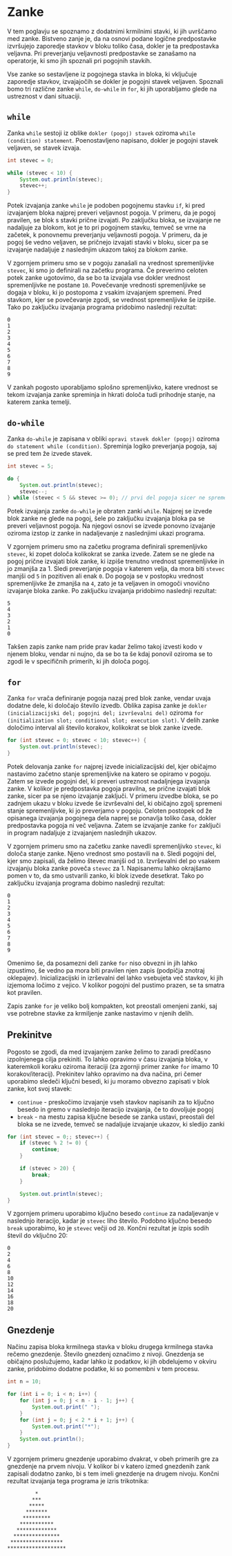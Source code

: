 # Zanke

V tem poglavju se spoznamo z dodatnimi krmilnimi stavki, ki jih uvrščamo med zanke. Bistveno zanje je, da na osnovi podane logične predpostavke izvršujejo zaporedje stavkov v bloku toliko časa, dokler je ta predpostavka veljavna. Pri preverjanju veljavnosti predpostavke se zanašamo na operatorje, ki smo jih spoznali pri pogojnih stavkih.

Vse zanke so sestavljene iz pogojnega stavka in bloka, ki vključuje zaporedje stavkov, izvajajočih se dokler je pogojni stavek veljaven. Spoznali bomo tri različne zanke `while`, `do-while` in `for`, ki jih uporabljamo glede na ustreznost v dani situaciji.

## `while`

Zanka `while` sestoji iz oblike `dokler (pogoj) stavek` oziroma `while (condition) statement`. Poenostavljeno napisano, dokler je pogojni stavek veljaven, se stavek izvaja.

```java
int stevec = 0;

while (stevec < 10) {
    System.out.println(stevec);
    stevec++;
}
```

Potek izvajanja zanke `while` je podoben pogojnemu stavku `if`, ki pred izvajanjem bloka najprej preveri veljavnost pogoja. V primeru, da je pogoj pravilen, se blok s stavki prične izvajati. Po zaključku bloka, se izvajanje ne nadaljuje za blokom, kot je to pri pogojnem stavku, temveč se vrne na začetek, k ponovnemu preverjanju veljavnosti pogoja. V primeru, da je pogoj še vedno veljaven, se pričnejo izvajati stavki v bloku, sicer pa se izvajanje nadaljuje z naslednjim ukazom takoj za blokom zanke.

V zgornjem primeru smo se v pogoju zanašali na vrednost spremenljivke `stevec`, ki smo jo definirali na začetku programa. Če preverimo celoten potek zanke ugotovimo, da se bo ta izvajala vse dokler vrednost spremenljivke ne postane `10`. Povečevanje vrednosti spremenljivke se dogaja v bloku, ki jo postopoma z vsakim izvajanjem spremeni. Pred stavkom, kjer se povečevanje zgodi, se vrednost spremenljivke še izpiše. Tako po zaključku izvajanja programa pridobimo naslednji rezultat:

```text
0
1
2
3
4
5
6
7
8
9
```

V zankah pogosto uporabljamo splošno spremenljivko, katere vrednost se tekom izvajanja zanke spreminja in hkrati določa tudi prihodnje stanje, na katerem zanka temelji.

## `do-while`

Zanka `do-while` je zapisana v obliki `opravi stavek dokler (pogoj)` oziroma `do statement while (condition)`. Spreminja logiko preverjanja pogoja, saj se pred tem že izvede stavek.

```java
int stevec = 5;

do {
    System.out.println(stevec);
    stevec--;
} while (stevec < 5 && stevec >= 0); // prvi del pogoja sicer ne spremeni te zanke, lahko pa primerjamo način delovanja z while zanko
```

Potek izvajanja zanke `do-while` je obraten zanki `while`. Najprej se izvede blok zanke ne glede na pogoj, šele po zaključku izvajanja bloka pa se preveri veljavnost pogoja. Na njegovi osnovi se izvede ponovno izvajanje oziroma izstop iz zanke in nadaljevanje z naslednjimi ukazi programa.

V zgornjem primeru smo na začetku programa definirali spremenljivko `stevec`, ki zopet določa kolikokrat se zanka izvede. Zatem se ne glede na pogoj prične izvajati blok zanke, ki izpiše trenutno vrednost spremenljivke in jo zmanjša za 1. Sledi preverjanje pogoja v katerem velja, da mora biti `stevec` manjši od `5` in pozitiven ali enak `0`. Do pogoja se v postopku vrednost spremenljivke že zmanjša na `4`, zato je ta veljaven in omogoči vnovično izvajanje bloka zanke. Po zaključku izvajanja pridobimo naslednji rezultat:

```text
5
4
3
2
1
0
```

Takšen zapis zanke nam pride prav kadar želimo takoj izvesti kodo v njenem bloku, vendar ni nujno, da se bo ta še kdaj ponovil oziroma se to zgodi le v specifičnih primerih, ki jih določa pogoj.

## `for`

Zanka `for` vrača definiranje pogoja nazaj pred blok zanke, vendar uvaja dodatne dele, ki določajo število izvedb. Oblika zapisa zanke je `dokler (inicializacijski del; pogojni del; izvrševalni del)` oziroma `for (initialization slot; conditional slot; execution slot)`. V delih zanke določimo interval ali število korakov, kolikokrat se blok zanke izvede.

```java
for (int stevec = 0; stevec < 10; stevec++) {
    System.out.println(stevec);
}
```

Potek delovanja zanke `for` najprej izvede inicializacijski del, kjer običajmo nastavimo začetno stanje spremenljivke na katero se opiramo v pogoju. Zatem se izvede pogojni del, ki preveri ustreznost nadaljnjega izvajanja zanke. V kolikor je predpostavka pogoja pravilna, se prične izvajati blok zanke, sicer pa se njeno izvajanje zaključi. V primeru izvedbe bloka, se po zadnjem ukazu v bloku izvede še izvrševalni del, ki običajno zgolj spremeni stanje spremenljivke, ki jo preverjamo v pogoju. Celoten postopek od že opisanega izvajanja pogojnega dela naprej se ponavlja toliko časa, dokler predpostavka pogoja ni več veljavna. Zatem se izvajanje zanke `for` zaključi in program nadaljuje z izvajanjem naslednjih ukazov.

V zgornjem primeru smo na začetku zanke navedli spremenljivko `stevec`, ki določa stanje zanke. Njeno vrednost smo postavili na `0`. Sledi pogojni del, kjer smo zapisali, da želimo števec manjši od `10`. Izvrševalni del po vsakem izvajanju bloka zanke poveča `stevec` za 1. Napisanemu lahko okrajšamo pomen v to, da smo ustvarili zanko, ki blok izvede desetkrat. Tako po zaključku izvajanja programa dobimo naslednji rezultat:

```text
0
1
2
3
4
5
6
7
8
9
```

Omenimo še, da posamezni deli zanke `for` niso obvezni in jih lahko izpustimo, še vedno pa mora biti pravilen njen zapis (podpičja znotraj oklepajev). Inicializacijski in izrševalni del lahko vsebujeta več stavkov, ki jih izjemoma ločimo z vejico. V kolikor pogojni del pustimo prazen, se ta smatra kot pravilen.

Zapis zanke `for` je veliko bolj kompakten, kot preostali omenjeni zanki, saj vse potrebne stavke za krmiljenje zanke nastavimo v njenih delih.

## Prekinitve

Pogosto se zgodi, da med izvajanjem zanke želimo to zaradi predčasno izpolnjenega cilja prekiniti. To lahko opravimo v času izvajanja bloka, v kateremkoli koraku oziroma iteraciji (za zgornji primer zanke `for` imamo 10 korakov/iteracij). Prekinitev lahko opravimo na dva načina, pri čemer uporabimo sledeči ključni besedi, ki ju moramo obvezno zapisati v blok zanke, kot svoj stavek:

- `continue` - preskočimo izvajanje vseh stavkov napisanih za to ključno besedo in gremo v naslednjo iteracijo izvajanja, če to dovoljuje pogoj
- `break` - na mestu zapisa ključne besede se zanka ustavi, preostali del bloka se ne izvede, temveč se nadaljuje izvajanje ukazov, ki sledijo zanki

```java
for (int stevec = 0;; stevec++) {
    if (stevec % 2 != 0) {
        continue;
    }

    if (stevec > 20) {
        break;
    }

    System.out.println(stevec);
}
```

V zgornjem primeru uporabimo ključno besedo `continue` za nadaljevanje v naslednjo iteracijo, kadar je `stevec` liho število. Podobno ključno besedo `break` uporabimo, ko je `stevec` večji od `20`. Končni rezultat je izpis sodih števil do vključno 20:

```text
0
2
4
6
8
10
12
14
16
18
20
```

## Gnezdenje

Načinu zapisa bloka krmilnega stavka v bloku drugega krmilnega stavka rečemo gnezdenje. Število gnezdenj označimo z nivoji. Gnezdenja se običajno poslužujemo, kadar lahko iz podatkov, ki jih obdelujemo v okviru zanke, pridobimo dodatne podatke, ki so pomembni v tem procesu.

```java
int n = 10;

for (int i = 0; i < n; i++) {
    for (int j = 0; j < n - i - 1; j++) {
        System.out.print(" ");
    }
    for (int j = 0; j < 2 * i + 1; j++) {
        System.out.print("*");
    }
    System.out.println();
}
```

V zgornjem primeru gnezdenje uporabimo dvakrat, v obeh primerih gre za gnezdenje na prvem nivoju. V kolikor bi v katero izmed gnezdenih zank zapisali dodatno zanko, bi s tem imeli gnezdenje na drugem nivoju. Končni rezultat izvajanja tega programa je izris trikotnika:

```text
         *
        ***
       *****
      *******
     *********
    ***********
   *************
  ***************
 *****************
*******************
```

